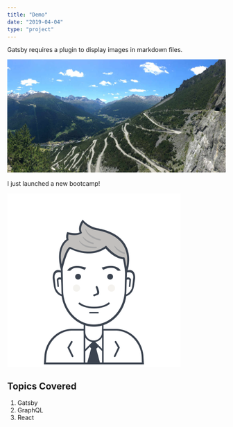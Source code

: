 ```yaml
---
title: "Demo"
date: "2019-04-04"
type: "project"
---
```

Gatsby requires a plugin to display images in markdown files.

![Lake Cancano](./demo-lake-cancano.jpg)

I just launched a new bootcamp!

![User](./demo-users-1.svg)

## Topics Covered

1. Gatsby
2. GraphQL
3. React